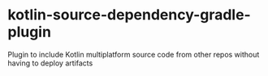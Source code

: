# kotlin-source-dependency-gradle-plugin

Plugin to include Kotlin multiplatform source code from other repos without having to deploy artifacts
